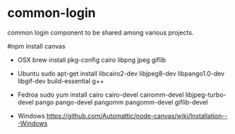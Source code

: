# common-login
common login component to be shared among various projects.

#npm install canvas

* OSX brew install pkg-config cairo libpng jpeg giflib

* Ubuntu sudo apt-get install libcairo2-dev libjpeg8-dev libpango1.0-dev libgif-dev build-essential g++

* Fedroa sudo yum install cairo cairo-devel cairomm-devel libjpeg-turbo-devel pango pango-devel pangomm pangomm-devel giflib-devel

* Windows https://github.com/Automattic/node-canvas/wiki/Installation---Windows